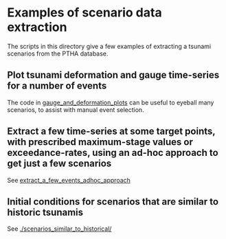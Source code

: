 # Examples of scenario data extraction

The scripts in this directory give a few examples of extracting a tsunami
scenarios from the PTHA database.

## Plot tsunami deformation and gauge time-series for a number of events

The code in [gauge_and_deformation_plots](gauge_and_deformation_plots) can be
useful to eyeball many scenarios, to assist with manual event selection.

## Extract a few time-series at some target points, with prescribed maximum-stage values or exceedance-rates, using an ad-hoc approach to get just a few scenarios

See [extract_a_few_events_adhoc_approach](extract_a_few_events_adhoc_approach)

## Initial conditions for scenarios that are similar to historic tsunamis

See [./scenarios_similar_to_historical/](./scenarios_similar_to_historical/)
